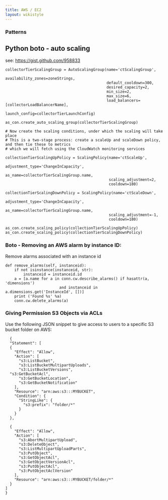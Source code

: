 ```yaml
---
title: AWS / EC2
layout: wikistyle
---
```


### Patterns

Python boto - auto scaling
--------------------


see: https://gist.github.com/958833

    collectorTierScalingGroup = AutoScalingGroup(name='ctScalingGroup',
                                                 availability_zones=zoneStrings,
                                                 default_cooldown=300,
                                                 desired_capacity=2,
                                                 min_size=2,
                                                 max_size=6,
                                                 load_balancers=[collectorLoadBalancerName],
                                                 launch_config=collectorTierLaunchConfig)
    
    as_con.create_auto_scaling_group(collectorTierScalingGroup)
    
    # Now create the scaling conditions, under which the scaling will take place
    # This is a two-stage process: create a scaleUp and scaleDown policy, and then tie these to metrics
    # which we will fetch using the CloudWatch monitoring services
    
    collectionTierScalingUpPolicy = ScalingPolicy(name='ctScaleUp',
                                                  adjustment_type='ChangeInCapacity',
                                                  as_name=collectorTierScalingGroup.name,
                                                  scaling_adjustment=2,
                                                  cooldown=180)
    
    collectionTierScalingDownPolicy = ScalingPolicy(name='ctScaleDown',
                                                  adjustment_type='ChangeInCapacity',
                                                  as_name=collectorTierScalingGroup.name,
                                                  scaling_adjustment=-1,
                                                  cooldown=180)
    
    as_con.create_scaling_policy(collectionTierScalingUpPolicy)
    as_con.create_scaling_policy(collectionTierScalingDownPolicy)


### Boto - Removing an AWS alarm by instance ID:

Remove alarms associated with an instance id

    def remove_alarms(self, instanceid):
        if not isinstance(instanceid, str):
            instanceid = instanceid.id
        a = [a.name for a in conn.cw.describe_alarms() if hasattr(a, 'dimensions')
                            and instanceid in a.dimensions.get('InstanceId', [])]
        print ('Found %s' %a)
        conn.cw.delete_alarms(a)



### Giving Permission S3 Objects via ACLs

Use the following JSON snippet to give access to users to a specific S3 bucket folder on AWS:


      {
      "Statement": [
      {
        "Effect": "Allow",
        "Action": [
          "s3:ListBucket",
          "s3:ListBucketMultipartUploads",
          "s3:ListBucketVersions",
      "s3:GetBucketAcl",
          "s3:GetBucketLocation",
          "s3:GetBucketNotification"
        ],
        "Resource": "arn:aws:s3:::MYBUCKET",
        "Condition": {
          "StringLike": {
            "s3:prefix": "folder/*"
          }
        }
      }, 
    
      {
        "Effect": "Allow",
        "Action": [
          "s3:AbortMultipartUpload",
          "s3:DeleteObject",
          "s3:ListMultipartUploadParts",
          "s3:PutObject",
          "s3:GetObjectAcl",
          "s3:GetObjectVersionAcl",
          "s3:PutObjectAcl",
          "s3:PutObjectAclVersion"
        ],
        "Resource": "arn:aws:s3:::MYBUCKET/folder/*"
      }
    ]
    }

